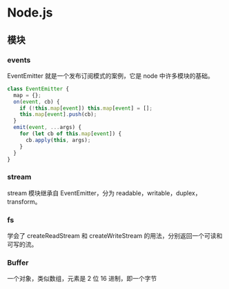 # Node.js

## 模块

### events

EventEmitter 就是一个发布订阅模式的案例，它是 node 中许多模块的基础。

```javascript
class EventEmitter {
  map = {};
  on(event, cb) {
    if (!this.map[event]) this.map[event] = [];
    this.map[event].push(cb);
  }
  emit(event, ...args) {
    for (let cb of this.map[event]) {
      cb.apply(this, args);
    }
  }
}
```

### stream

stream 模块继承自 EventEmitter，分为 readable，writable，duplex，transform。

### fs

学会了 createReadStream 和 createWriteStream 的用法，分别返回一个可读和可写的流。

### Buffer

一个对象，类似数组，元素是 2 位 16 进制，即一个字节

